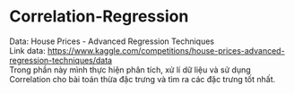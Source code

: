 # Correlation-Regression
Data: House Prices - Advanced Regression Techniques  
Link data: https://www.kaggle.com/competitions/house-prices-advanced-regression-techniques/data  
Trong phần này mình thực hiện phân tích, xử lí dữ liệu và sử dụng Correlation cho bài toán thừa đặc trưng và tìm ra các đặc trưng tốt nhất.
